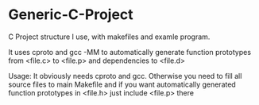 # Generic-C-Project
C Project structure I use, with makefiles and examle program.

It uses cproto and gcc -MM to automatically generate function prototypes from \<file.c\> to \<file.p\> and dependencies to \<file.d\>

Usage: It obviously needs cproto and gcc. Otherwise you need to fill all source files to main Makefile and if you want
automatically generated function prototypes in \<file.h\> just include \<file.p\> there
